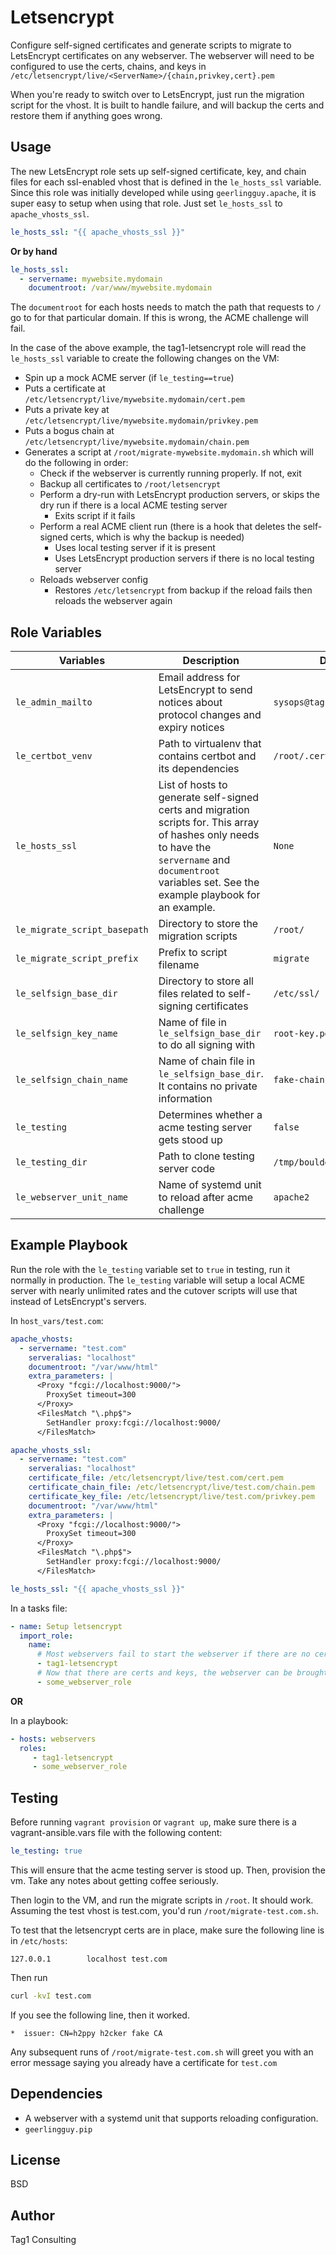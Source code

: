 Letsencrypt
===========

Configure self-signed certificates and generate scripts to migrate to LetsEncrypt certificates on any webserver. The webserver
will need to be configured to use the certs, chains, and keys in `/etc/letsencrypt/live/<ServerName>/{chain,privkey,cert}.pem`

When you're ready to switch over to LetsEncrypt, just run the migration script for the vhost. It is built to handle
failure, and will backup the certs and restore them if anything goes wrong.

Usage
-----

The new LetsEncrypt role sets up self-signed certificate, key, and chain files for each ssl-enabled vhost that is defined in the `le_hosts_ssl` variable. 
Since this role was initially developed while using `geerlingguy.apache`, it is super easy to setup when using that
role. Just set `le_hosts_ssl` to `apache_vhosts_ssl`.

```yaml
le_hosts_ssl: "{{ apache_vhosts_ssl }}"
```

**Or by hand**

```yaml
le_hosts_ssl:
  - servername: mywebsite.mydomain
    documentroot: /var/www/mywebsite.mydomain
``` 

The `documentroot` for each hosts needs to match the path that requests to `/` go to for that particular domain. If this
is wrong, the ACME challenge will fail.  

In the case of the above example, the tag1-letsencrypt role will read the
`le_hosts_ssl` variable to create the following changes on the VM:

- Spin up a mock ACME server (if `le_testing==true`)
- Puts a certificate at `/etc/letsencrypt/live/mywebsite.mydomain/cert.pem`
- Puts a private key at `/etc/letsencrypt/live/mywebsite.mydomain/privkey.pem`
- Puts a bogus chain at `/etc/letsencrypt/live/mywebsite.mydomain/chain.pem` 
- Generates a script at `/root/migrate-mywebsite.mydomain.sh` which will do the following in order:
    - Check if the webserver is currently running properly. If not, exit
    - Backup all certificates to `/root/letsencrypt`
    - Perform a dry-run with LetsEncrypt production servers, or skips the dry run if there is a local ACME testing server
       - Exits script if it fails
    - Perform a real ACME client run (there is a hook that deletes the self-signed certs, which is why the backup is needed)
       - Uses local testing server if it is present
       - Uses LetsEncrypt production servers if there is no local testing server
    - Reloads webserver config
       - Restores `/etc/letsencrypt` from backup if the reload fails then reloads the webserver again


Role Variables
--------------

| Variables | Description | Default |
|-|-|-|
|`le_admin_mailto`|Email address for LetsEncrypt to send notices about protocol changes and expiry notices|`sysops@tag1consulting.com`| 
|`le_certbot_venv`|Path to virtualenv that contains certbot and its dependencies|`/root/.certbot_virtualenv`|
|`le_hosts_ssl`|List of hosts to generate self-signed certs and migration scripts for. This array of hashes only needs to have the `servername` and `documentroot` variables set. See the example playbook for an example.|`None`|
|`le_migrate_script_basepath`|Directory to store the migration scripts|`/root/`|
|`le_migrate_script_prefix`|Prefix to script filename|`migrate`|
|`le_selfsign_base_dir`|Directory to store all files related to self-signing certificates|`/etc/ssl/`|
|`le_selfsign_key_name`|Name of file in `le_selfsign_base_dir` to do all signing with|`root-key.pem`|
|`le_selfsign_chain_name`|Name of chain file in `le_selfsign_base_dir`. It contains no private information|`fake-chain.pem`|
|`le_testing`|Determines whether a acme testing server gets stood up| `false`|
|`le_testing_dir`|Path to clone testing server code|`/tmp/boulder`|
|`le_webserver_unit_name`|Name of systemd unit to reload after acme challenge|`apache2`|

Example Playbook
----------------

Run the role with the `le_testing` variable set to `true` in testing, run it normally in production. The `le_testing` variable will setup a local
ACME server with nearly unlimited rates and the cutover scripts will use that instead of LetsEncrypt's servers.

In `host_vars/test.com`:

```YAML
apache_vhosts:
  - servername: "test.com"
    serveralias: "localhost"
    documentroot: "/var/www/html"
    extra_parameters: |
      <Proxy "fcgi://localhost:9000/">
        ProxySet timeout=300
      </Proxy>
      <FilesMatch "\.php$">
        SetHandler proxy:fcgi://localhost:9000/
      </FilesMatch>

apache_vhosts_ssl:
  - servername: "test.com"
    serveralias: "localhost"
    certificate_file: /etc/letsencrypt/live/test.com/cert.pem
    certificate_chain_file: /etc/letsencrypt/live/test.com/chain.pem
    certificate_key_file: /etc/letsencrypt/live/test.com/privkey.pem
    documentroot: "/var/www/html"
    extra_parameters: |
      <Proxy "fcgi://localhost:9000/">
        ProxySet timeout=300
      </Proxy>
      <FilesMatch "\.php$">
        SetHandler proxy:fcgi://localhost:9000/
      </FilesMatch>

le_hosts_ssl: "{{ apache_vhosts_ssl }}"
```

In a tasks file:

```YAML
- name: Setup letsencrypt
  import_role: 
    name: 
      # Most webservers fail to start the webserver if there are no certs installed yet.
      - tag1-letsencrypt
      # Now that there are certs and keys, the webserver can be brought up
      - some_webserver_role
```

**OR**

In a playbook:

```YAML
- hosts: webservers
  roles:
     - tag1-letsencrypt
     - some_webserver_role
```

Testing
-------

Before running `vagrant provision` or `vagrant up`, make sure there is a vagrant-ansible.vars file with the following content:

``` yaml
le_testing: true
```

This will ensure that the acme testing server is stood up. Then, provision the vm. Take any notes about getting coffee seriously.

Then login to the VM, and run the migrate scripts in `/root`. It should work. Assuming the test vhost is test.com, you'd run `/root/migrate-test.com.sh`.

To test that the letsencrypt certs are in place, make sure the following line is in `/etc/hosts`:

``` console
127.0.0.1        localhost test.com 
```

Then run

``` bash
curl -kvI test.com
```
If you see the following line, then it worked.

``` console
*  issuer: CN=h2ppy h2cker fake CA
```

Any subsequent runs of  `/root/migrate-test.com.sh` will greet you with an error message saying you already have a certificate for `test.com`

Dependencies
------------

- A webserver with a systemd unit that supports reloading configuration.
- `geerlingguy.pip`


License
-------

BSD

Author
------

Tag1 Consulting
